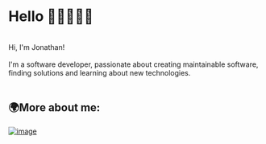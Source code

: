 # Hello 👋🏽👨🏽‍💻
</br>
Hi, I'm Jonathan! 
<br/><br/>
I'm a software developer, passionate about creating maintainable software, finding solutions and learning about new technologies.
<br/><br/>

## 🌍More about me:


<a href="https://www.linkedin.com/in/jonathanpulido/">![image](https://img.shields.io/badge/LinkedIn-0077B5?style=for-the-badge&logo=linkedin&logoColor=white)</a>
